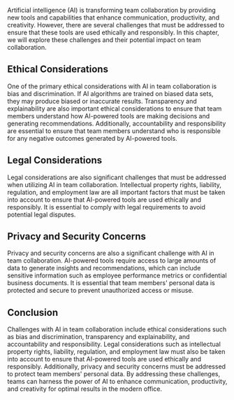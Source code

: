 
Artificial intelligence (AI) is transforming team collaboration by providing new tools and capabilities that enhance communication, productivity, and creativity. However, there are several challenges that must be addressed to ensure that these tools are used ethically and responsibly. In this chapter, we will explore these challenges and their potential impact on team collaboration.

Ethical Considerations
----------------------

One of the primary ethical considerations with AI in team collaboration is bias and discrimination. If AI algorithms are trained on biased data sets, they may produce biased or inaccurate results. Transparency and explainability are also important ethical considerations to ensure that team members understand how AI-powered tools are making decisions and generating recommendations. Additionally, accountability and responsibility are essential to ensure that team members understand who is responsible for any negative outcomes generated by AI-powered tools.

Legal Considerations
--------------------

Legal considerations are also significant challenges that must be addressed when utilizing AI in team collaboration. Intellectual property rights, liability, regulation, and employment law are all important factors that must be taken into account to ensure that AI-powered tools are used ethically and responsibly. It is essential to comply with legal requirements to avoid potential legal disputes.

Privacy and Security Concerns
-----------------------------

Privacy and security concerns are also a significant challenge with AI in team collaboration. AI-powered tools require access to large amounts of data to generate insights and recommendations, which can include sensitive information such as employee performance metrics or confidential business documents. It is essential that team members' personal data is protected and secure to prevent unauthorized access or misuse.

Conclusion
----------

Challenges with AI in team collaboration include ethical considerations such as bias and discrimination, transparency and explainability, and accountability and responsibility. Legal considerations such as intellectual property rights, liability, regulation, and employment law must also be taken into account to ensure that AI-powered tools are used ethically and responsibly. Additionally, privacy and security concerns must be addressed to protect team members' personal data. By addressing these challenges, teams can harness the power of AI to enhance communication, productivity, and creativity for optimal results in the modern office.
